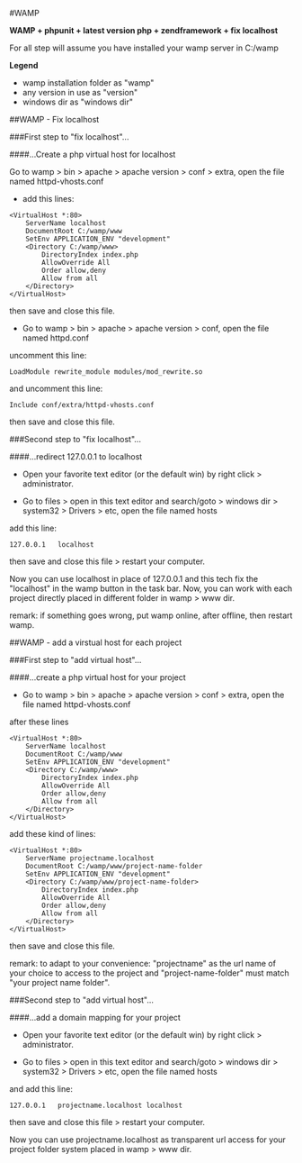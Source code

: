 #WAMP

**WAMP + phpunit + latest version php + zendframework + fix localhost**

For all step will assume you have installed your wamp server in C:/wamp 

**Legend**

- wamp installation folder as "wamp"
- any version in use as "version"
- windows dir as "windows dir"

##WAMP - Fix localhost

###First step to "fix localhost"...

####...Create a php virtual host for localhost

Go to wamp > bin > apache > apache version > conf > extra, open the file named httpd-vhosts.conf

- add this lines:

```
<VirtualHost *:80>
    ServerName localhost
    DocumentRoot C:/wamp/www
    SetEnv APPLICATION_ENV "development"
    <Directory C:/wamp/www>
        DirectoryIndex index.php
        AllowOverride All
        Order allow,deny
        Allow from all
    </Directory>
</VirtualHost>

```

then save and close this file.

- Go to wamp > bin > apache > apache version > conf, open the file named httpd.conf

uncomment this line:

```
LoadModule rewrite_module modules/mod_rewrite.so
```

and uncomment this line: 

```
Include conf/extra/httpd-vhosts.conf
```

then save and close this file.


###Second step to "fix localhost"...

####...redirect 127.0.0.1 to localhost

- Open your favorite text editor (or the default win) by right click > administrator.

- Go to files > open in this text editor and search/goto > windows dir > system32 > Drivers > etc, open the file named hosts

add this line:

```
127.0.0.1	localhost
```

then save and close this file > restart your computer.

Now you can use localhost in place of 127.0.0.1 and this tech fix the "localhost" in the wamp button in the task bar. Now, you can work with each project directly placed in different folder in wamp > www dir.

remark: if something goes wrong, put wamp online, after offline, then restart wamp.


##WAMP - add a virstual host for each project

###First step to "add virtual host"...

####...create a php virtual host for your project

- Go to wamp > bin > apache > apache version > conf > extra, open the file named httpd-vhosts.conf

after these lines

```
<VirtualHost *:80>
    ServerName localhost
    DocumentRoot C:/wamp/www
    SetEnv APPLICATION_ENV "development"
    <Directory C:/wamp/www>
        DirectoryIndex index.php
        AllowOverride All
        Order allow,deny
        Allow from all
    </Directory>
</VirtualHost>
```

add these kind of lines:

```
<VirtualHost *:80>
    ServerName projectname.localhost
    DocumentRoot C:/wamp/www/project-name-folder
    SetEnv APPLICATION_ENV "development"
    <Directory C:/wamp/www/project-name-folder>
        DirectoryIndex index.php
        AllowOverride All
        Order allow,deny
        Allow from all
    </Directory>
</VirtualHost>
```

then save and close this file.

remark: to adapt to your convenience: "projectname" as the url name of your choice to access to the project and "project-name-folder" must match "your project name folder".


###Second step to "add virtual host"...

####...add a domain mapping for your project

- Open your favorite text editor (or the default win) by right click > administrator.

- Go to files > open in this text editor and search/goto > windows dir > system32 > Drivers > etc, open the file named hosts

and add this line:

```
127.0.0.1	projectname.localhost localhost
```

then save and close this file > restart your computer.


Now you can use projectname.localhost as transparent url access for your project folder system placed in wamp > www dir.